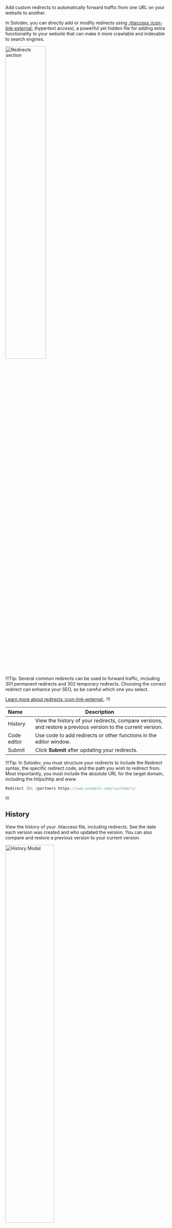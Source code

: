 Add custom redirects to automatically forward traffic from one URL on your website to another. 

In Solodev, you can directly add or modify redirects using <a href="https://loganix.com/what-is-a-htaccess-file/" target="_blank" rel="noopener noreferrer">.htaccess :icon-link-external:</a> (hypertext access), a powerful yet hidden file for adding extra functionality to your website that can make it more crawlable and indexable to search engines.   

<p><img src="/static/images/websites/website/redirects/redirects.jpg" alt="Redirects section" style="width: 50%;"></p>

!!!Tip:
Several common redirects can be used to forward traffic, including 301 permanent redirects and 302 temporary redirects. Choosing the correct redirect can enhance your SEO, so be careful which one you select.

<a href="https://yoast.com/which-redirect/" target="_blank" rel="noopener noreferrer">Learn more about redirects :icon-link-external:</a>.
!!!

**Name** | **Description** 
:--- | ---
History | View the history of your redirects, compare versions, and restore a previous version to the current version.
Code editor | Use code to add redirects or other functions in the editor window.
Submit | Click **Submit** after updating your redirects.

!!!Tip:
In Solodev, you must structure your redirects to include the Redirect syntax, the specific redirect code, and the path you wish to redirect from. Most importantly, you must include the absolute URL for the target domain, including the https/http and www.
``` js
Redirect 301 /partners https://www.example.com/customers/
```
!!!

## History

View the history of your .htaccess file, including redirects. See the date each version was created and who updated the version. You can also compare and restore a previous version to your current version.

<p><img src="/static/images/websites/website/redirects/redirect-history.jpg" alt="History Modal" style="width: 55%;"></p>

**Name** | **Description** 
:--- | ---
Download | Click on the file icon or name at the right of each row to download a specific version of the .htaccess file.
Compare | Click the arrow icons or the word **Compare** to view your current version alongside any previous version.
Save as the current version | Save the previous version as the current version.
Current file | Compare your current version to a previous version and see the highlighted changes in yellow.
OK | Click the OK button to close the modal.

!!!Tip:
While you can restore a previous version to overwrite your current version, you can’t make specific changes to the existing file in History. Click OK to add new redirects or make modifications and return to the main Redirects window.
!!!